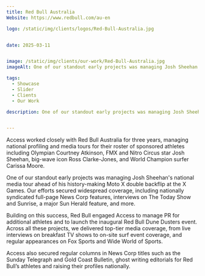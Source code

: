 ```yaml
---
title: Red Bull Australia
Website: https://www.redbull.com/au-en

logo: /static/img/clients/logos/Red-Bull-Australia.jpg


date: 2025-03-11


image: /static/img/clients/our-work/Red-Bull-Australia.jpg
imageAlt: One of our standout early projects was managing Josh Sheehan's national media tour ahead of his history-making Moto X double backflip at the X Games. Our efforts secured widespread coverage, including nationally syndicated full-page News Corp features, interviews on The Today Show and Sunrise, a major Sun Herald feature, and more.

tags:
  - Showcase
  - Slider
  - Clients
  - Our Work

description: One of our standout early projects was managing Josh Sheehan's national media tour ahead of his history-making Moto X double backflip at the X Games. Our efforts secured widespread coverage, including nationally syndicated full-page News Corp features, interviews on The Today Show and Sunrise, a major Sun Herald feature, and more. 


---
```

Access worked closely with Red Bull Australia for three years, managing national profiling and media tours for their roster of sponsored athletes including Olympian Courtney Atkinson, FMX and Nitro Circus star Josh Sheehan, big-wave icon Ross Clarke-Jones, and World Champion surfer Carissa Moore.

One of our standout early projects was managing Josh Sheehan's national media tour ahead of his history-making Moto X double backflip at the X Games. Our efforts secured widespread coverage, including nationally syndicated full-page News Corp features, interviews on The Today Show and Sunrise, a major Sun Herald feature, and more.

Building on this success, Red Bull engaged Access to manage PR for additional athletes and to launch the inaugural Red Bull Dune Dusters event. Across all these projects, we delivered top-tier media coverage, from live interviews  on breakfast TV shows to on-site surf event coverage, and regular appearances on Fox Sports and Wide World of Sports.

Access also secured regular columns in News Corp titles such as the Sunday Telegraph and Gold Coast Bulletin, ghost writing editorials for Red Bull’s athletes and raising their profiles nationally.





